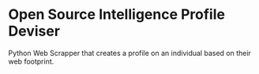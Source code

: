 # Open Source Intelligence Profile Deviser
Python Web Scrapper that creates a profile on an individual based on their web footprint.
